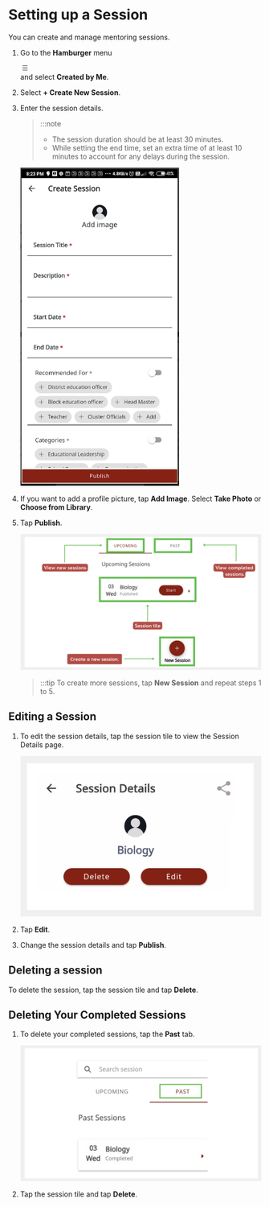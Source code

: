 # Setting up a Session

You can create and manage mentoring sessions.

1.  Go to the **Hamburger** menu <div class="inlineImg">![burger menu](media/burgermenu-icon.png)</div>  and select **Created by Me**.

2.  Select **+ Create New Session**.

3.  Enter the session details.

    > :::note 
    > * The session duration should be at least 30 minutes.
    > * While setting the end time, set an extra time of at least 10 minutes to account for any delays during the session.

    ![session details page](media/create_session.png)

4.  If you want to add a profile picture, tap **Add Image**. Select **Take Photo** or **Choose from Library**.

5.  Tap **Publish**.

    ![upcoming and past sessions](media/upcomingsession-page.PNG)

    > :::tip
    > To create more sessions, tap **New Session** and repeat steps 1 to 5.

## Editing a Session

1. To edit the session details, tap the session tile to view the Session Details page.

    ![edit or delete session](media/edit-session.PNG)

2. Tap **Edit**.
3. Change the session details and tap **Publish**.

## Deleting a session

To delete the session, tap the session tile and tap **Delete**. 

## Deleting Your Completed Sessions  

1. To delete your completed sessions, tap the **Past** tab.

    ![edit or delete session](media/delete-pastsessions.PNG)
    
2.  Tap the session tile and tap **Delete**.




